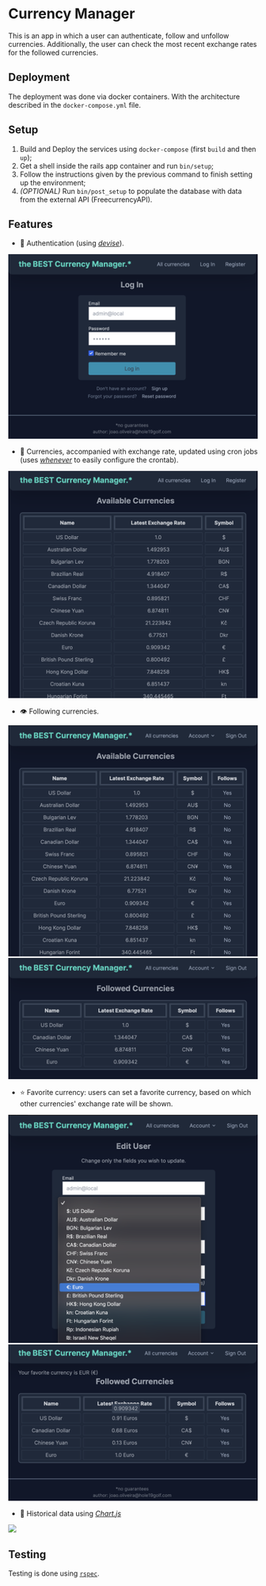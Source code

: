 # Currency Manager

This is an app in which a user can authenticate, follow and unfollow currencies. Additionally, the user can check the most recent exchange rates for the followed currencies.

## Deployment

The deployment was done via docker containers. With the architecture described in the `docker-compose.yml` file.

## Setup

1. Build and Deploy the services using `docker-compose` (first `build` and then `up`);
2. Get a shell inside the rails app container and run `bin/setup`;
3. Follow the instructions given by the previous command to finish setting up the environment;
4. *(OPTIONAL)* Run `bin/post_setup` to populate the database with data from the external API (FreecurrencyAPI).

## Features

* 🔑 Authentication (using [*devise*](https://github.com/heartcombo/devise)).

![](/assets/auth.png)

* 🤑 Currencies, accompanied with exchange rate, updated using cron jobs (uses [*whenever*](https://github.com/javan/whenever) to easily configure the crontab).

![](/assets/currencies.png)

* 👁️ Following currencies.

![](/assets/follow.png)
![](/assets/follow2.png)

* ⭐️ Favorite currency: users can set a favorite currency, based on which other currencies' exchange rate will be shown.

![](/assets/favorite.png)
![](/assets/favorite2.png)

* 🤩 Historical data using [*Chart.js*](https://www.chartjs.org/docs/4.2.1/)

![](/assets/graphs%F0%9F%A4%A9.png)

## Testing

Testing is done using [`rspec`](https://github.com/rspec/rspec-rails).
